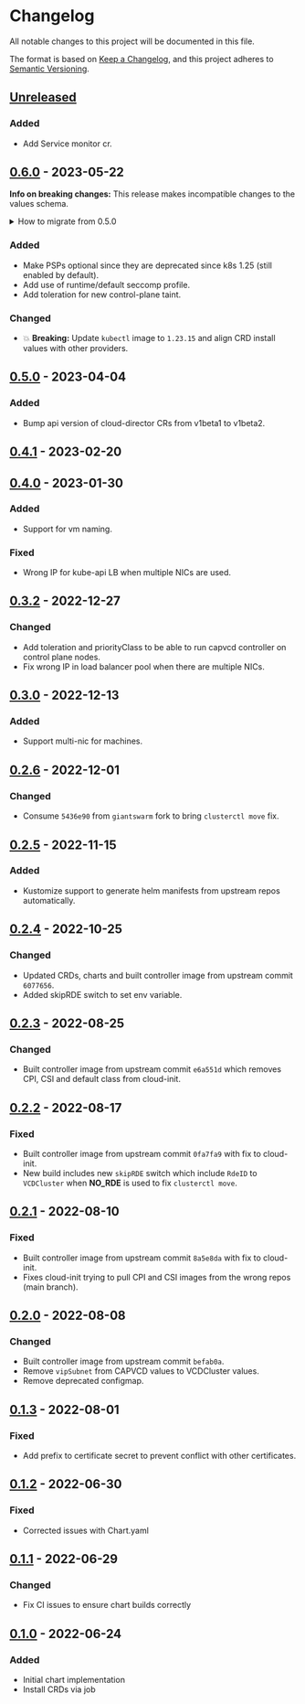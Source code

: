 # Changelog

All notable changes to this project will be documented in this file.

The format is based on [Keep a Changelog](https://keepachangelog.com/en/1.0.0/),
and this project adheres to [Semantic Versioning](https://semver.org/spec/v2.0.0.html).

## [Unreleased]

### Added

- Add Service monitor cr.

## [0.6.0] - 2023-05-22

**Info on breaking changes:** This release makes incompatible changes to the values schema.

<details>
<summary>How to migrate from 0.5.0</summary>

To migrate from `0.5.0`, the `crds` entry in `values.yaml` has been replaced with `crdInstall`. If these were
overridden when the chart was installed then the values must be updated to reflect the new structure. If these
were left as default then no action is required.
</details>

### Added

- Make PSPs optional since they are deprecated since k8s 1.25 (still enabled by default).
- Add use of runtime/default seccomp profile.
- Add toleration for new control-plane taint.

### Changed

- :boom: **Breaking:** Update `kubectl` image to `1.23.15` and align CRD install values with other providers.

## [0.5.0] - 2023-04-04

### Added

- Bump api version of cloud-director CRs from v1beta1 to v1beta2.

## [0.4.1] - 2023-02-20

## [0.4.0] - 2023-01-30

### Added

- Support for vm naming.

### Fixed

- Wrong IP for kube-api LB when multiple NICs are used.

## [0.3.2] - 2022-12-27

### Changed

- Add toleration and priorityClass to be able to run capvcd controller on control plane nodes.
- Fix wrong IP in load balancer pool when there are multiple NICs. 

## [0.3.0] - 2022-12-13

### Added

- Support multi-nic for machines.

## [0.2.6] - 2022-12-01

### Changed

- Consume `5436e90` from `giantswarm` fork to bring `clusterctl move` fix.

## [0.2.5] - 2022-11-15

### Added

- Kustomize support to generate helm manifests from upstream repos automatically.

## [0.2.4] - 2022-10-25

### Changed

- Updated CRDs, charts and built controller image from upstream commit `6077656`.
- Added skipRDE switch to set env variable.

## [0.2.3] - 2022-08-25

### Changed

- Built controller image from upstream commit `e6a551d` which removes CPI, CSI and default class from cloud-init.

## [0.2.2] - 2022-08-17

### Fixed

- Built controller image from upstream commit `0fa7fa9` with fix to cloud-init.
- New build includes new `skipRDE` switch which include `RdeID` to `VCDCluster` when __NO_RDE__ is used to fix `clusterctl move`.

## [0.2.1] - 2022-08-10

### Fixed

- Built controller image from upstream commit `8a5e8da` with fix to cloud-init.
- Fixes cloud-init trying to pull CPI and CSI images from the wrong repos (main branch).

## [0.2.0] - 2022-08-08

### Changed

- Built controller image from upstream commit `befab0a`.
- Remove `vipSubnet` from CAPVCD values to VCDCluster values.
- Remove deprecated configmap.

## [0.1.3] - 2022-08-01

### Fixed

- Add prefix to certificate secret to prevent conflict with other certificates.

## [0.1.2] - 2022-06-30

### Fixed

- Corrected issues with Chart.yaml

## [0.1.1] - 2022-06-29

### Changed

- Fix CI issues to ensure chart builds correctly

## [0.1.0] - 2022-06-24

### Added

- Initial chart implementation
- Install CRDs via job

[Unreleased]: https://github.com/giantswarm/cluster-api-provider-cloud-director-app/compare/v0.6.0...HEAD
[0.6.0]: https://github.com/giantswarm/cluster-api-provider-cloud-director-app/compare/v0.5.0...v0.6.0
[0.5.0]: https://github.com/giantswarm/cluster-api-provider-cloud-director-app/compare/v0.4.1...v0.5.0
[0.4.1]: https://github.com/giantswarm/cluster-api-provider-cloud-director-app/compare/v0.4.0...v0.4.1
[0.4.0]: https://github.com/giantswarm/cluster-api-provider-cloud-director-app/compare/v0.3.2...v0.4.0
[0.3.2]: https://github.com/giantswarm/cluster-api-provider-cloud-director-app/compare/v0.3.1...v0.3.2
[0.3.1]: https://github.com/giantswarm/cluster-api-provider-cloud-director-app/compare/v0.3.0...v0.3.1
[0.3.0]: https://github.com/giantswarm/cluster-api-provider-cloud-director-app/compare/v0.2.6...v0.3.0
[0.2.6]: https://github.com/giantswarm/cluster-api-provider-cloud-director-app/compare/v0.2.5...v0.2.6
[0.2.5]: https://github.com/giantswarm/cluster-api-provider-cloud-director-app/compare/v0.2.4...v0.2.5
[0.2.4]: https://github.com/giantswarm/cluster-api-provider-cloud-director-app/compare/v0.2.3...v0.2.4
[0.2.3]: https://github.com/giantswarm/cluster-api-provider-cloud-director-app/compare/v0.2.2...v0.2.3
[0.2.2]: https://github.com/giantswarm/cluster-api-provider-cloud-director-app/compare/v0.2.1...v0.2.2
[0.2.1]: https://github.com/giantswarm/cluster-api-provider-cloud-director-app/compare/v0.2.0...v0.2.1
[0.2.0]: https://github.com/giantswarm/cluster-api-provider-cloud-director-app/compare/v0.1.3...v0.2.0
[0.1.3]: https://github.com/giantswarm/cluster-api-provider-cloud-director-app/compare/v0.1.2...v0.1.3
[0.1.2]: https://github.com/giantswarm/cluster-api-provider-cloud-director-app/compare/v0.1.1...v0.1.2
[0.1.1]: https://github.com/giantswarm/cluster-api-provider-cloud-director-app/compare/v0.1.0...v0.1.1
[0.1.0]: https://github.com/giantswarm/cluster-api-provider-cloud-director-app/releases/tag/v0.1.0
